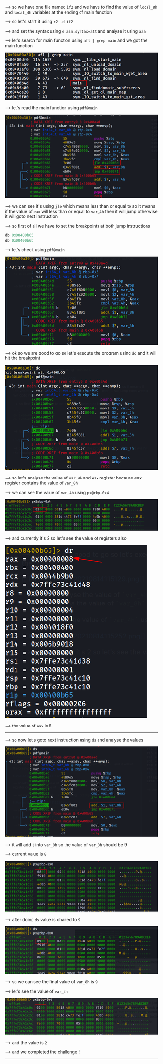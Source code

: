 --> so we have one file named `if2` and we have to find the value of `local_8h` and `local_4h` variables at the ending of main function 

--> so let's start it using `r2 -d if2`

--> and set the syntax using `e asm.syntax=att` and analyse it using `aaa`

--> let's search for main function using `afl | grep main` and we got the main function 

![Pasted image 20210814114547.png](https://github.com/shivam1317/Advent-of-cyber-2019-writeup/blob/main/Advent-of-cyber-2019/Day-22/attachments/Pasted%20image%2020210814114547.png)

--> let's read the main function using `pdf@main` 

![Pasted image 20210814114741.png](https://github.com/shivam1317/Advent-of-cyber-2019-writeup/blob/main/Advent-of-cyber-2019/Day-22/attachments/Pasted%20image%2020210814114741.png)

--> we can see it's using `jle` which means less than or equal to so it means if the value of `eax` will less than or equal to `var_4h` then it will jump otherwise it will goto next instruction 

--> so first of all we have to set the breakpoints at both jump instructions 

```c
db 0x00400b65
db 0x00400b6b
```

--> let's check using `pdf@main`

![Pasted image 20210814115012.png](https://github.com/shivam1317/Advent-of-cyber-2019-writeup/blob/main/Advent-of-cyber-2019/Day-22/attachments/Pasted%20image%2020210814115012.png)

--> ok so we are good to go so let's execute the program using `dc` and it will hit the breakpoint

![Pasted image 20210814115129.png](https://github.com/shivam1317/Advent-of-cyber-2019-writeup/blob/main/Advent-of-cyber-2019/Day-22/attachments/Pasted%20image%2020210814115129.png)

--> so let's analyse the value of `var_4h` and `eax` register because eax register contains the value of `var_8h`

--> we can see the value of `var_4h` using `px@rbp-0x4`

![Pasted image 20210814115252.png](https://github.com/shivam1317/Advent-of-cyber-2019-writeup/blob/main/Advent-of-cyber-2019/Day-22/attachments/Pasted%20image%2020210814115252.png)

--> and currently it's 2 so let's see the value of registers also

![Pasted image 20210814115335.png](https://github.com/shivam1317/Advent-of-cyber-2019-writeup/blob/main/Advent-of-cyber-2019/Day-22/attachments/Pasted%20image%2020210814115335.png)

--> the value of `eax` is 8 

-----

--> so now let's goto next instruction using `ds` and analyse the values 

![Pasted image 20210814115435.png](https://github.com/shivam1317/Advent-of-cyber-2019-writeup/blob/main/Advent-of-cyber-2019/Day-22/attachments/Pasted%20image%2020210814115435.png)

--> it will add `1` into `var_8h` so the value of `var_8h` should be 9

--> current value is `8`

![Pasted image 20210814115532.png](https://github.com/shivam1317/Advent-of-cyber-2019-writeup/blob/main/Advent-of-cyber-2019/Day-22/attachments/Pasted%20image%2020210814115532.png)

--> after doing `ds` value is chaned to `9`

![Pasted image 20210814115608.png](https://github.com/shivam1317/Advent-of-cyber-2019-writeup/blob/main/Advent-of-cyber-2019/Day-22/attachments/Pasted%20image%2020210814115608.png)

--> so we can see the final value of `var_8h` is `9`

--> let's see the value of `var_4h`

![Pasted image 20210814115655.png](https://github.com/shivam1317/Advent-of-cyber-2019-writeup/blob/main/Advent-of-cyber-2019/Day-22/attachments/Pasted%20image%2020210814115655.png)

--> and the value is `2`

--> and we completed the challenge !

-------

